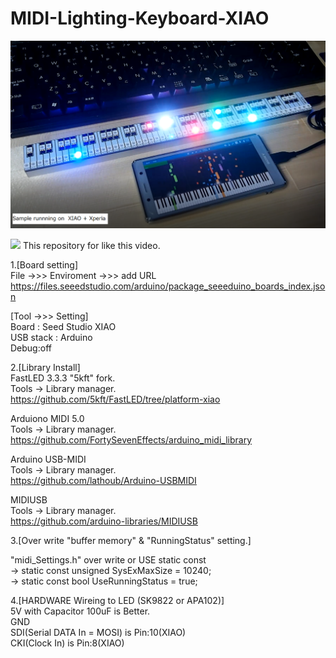 # MIDI-Lighting-Keyboard-XIAO  
  
![Sample](https://github.com/Shootingmaker/MIDI-Lighting-Keyboard-XIAO/blob/master/Hardware/sample.png) 
  

[![](https://img.youtube.com/vi/Ko7Av_kq-fI/0.jpg)](https://www.youtube.com/watch?v=Ko7Av_kq-fI)
This repository for like this video.  
  
1.[Board setting]  
File ->>> Enviroment ->>> add URL  
https://files.seeedstudio.com/arduino/package_seeeduino_boards_index.json  
 
 [Tool ->>> Setting]   
Board : Seed Studio XIAO  
USB stack : Arduino  
Debug:off  
 
2.[Library Install]  
FastLED 3.3.3 "5kft" fork.  
Tools -> Library manager.  
https://github.com/5kft/FastLED/tree/platform-xiao  
 
Arduiono MIDI 5.0  
Tools -> Library manager.  
https://github.com/FortySevenEffects/arduino_midi_library  
 
Arduino USB-MIDI  
Tools -> Library manager.  
https://github.com/lathoub/Arduino-USBMIDI  
 
MIDIUSB  
Tools -> Library manager.  
https://github.com/arduino-libraries/MIDIUSB  
 
3.[Over write "buffer memory" & "RunningStatus" setting.]  
 
 "midi_Settings.h" over write or  USE static  const  
 -> static const unsigned SysExMaxSize = 10240;  
 -> static const bool UseRunningStatus = true;  
 
 
4.[HARDWARE Wireing to LED (SK9822 or APA102)]  
 5V    with Capacitor 100uF is Better.  
 GND   
 SDI(Serial DATA In = MOSI) is  Pin:10(XIAO)  
 CKI(Clock In)  is  Pin:8(XIAO)  
